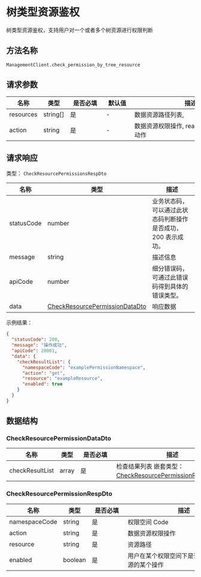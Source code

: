 # 树类型资源鉴权

<!--
  警告⚠️：
  不要直接修改该文档，
  https://github.com/Authing/authing-docs-factory
  使用该项目进行生成
-->

<LastUpdated />

树类型资源鉴权，支持用户对一个或者多个树资源进行权限判断

## 方法名称

`ManagementClient.check_permission_by_tree_resource`

## 请求参数

| 名称 | 类型 | <div style="width:80px">是否必填</div> | <div style="width:60px">默认值</div> | <div style="width:300px">描述</div> | <div style="width:200px">示例值</div> |
| ---- | ---- | ---- | ---- | ---- | ---- |
| resources | string[] | 是 | - | 数据资源路径列表,  | `["exampleResource"]` |
| action | string | 是 | - | 数据资源权限操作, read、get、write 等动作  | `get` |




## 请求响应

类型： `CheckResourcePermissionsRespDto`

| 名称 | 类型 | 描述 |
| ---- | ---- | ---- |
| statusCode | number | 业务状态码，可以通过此状态码判断操作是否成功，200 表示成功。 |
| message | string | 描述信息 |
| apiCode | number | 细分错误码，可通过此错误码得到具体的错误类型。 |
| data | <a href="#CheckResourcePermissionDataDto">CheckResourcePermissionDataDto</a> | 响应数据 |



示例结果：

```json
{
  "statusCode": 200,
  "message": "操作成功",
  "apiCode": 20001,
  "data": {
    "checkResultList": {
      "namespaceCode": "examplePermissionNamespace",
      "action": "get",
      "resource": "exampleResource",
      "enabled": true
    }
  }
}
```

## 数据结构


### <a id="CheckResourcePermissionDataDto"></a> CheckResourcePermissionDataDto

| 名称 | 类型 | <div style="width:80px">是否必填</div> | <div style="width:300px">描述</div> | <div style="width:200px">示例值</div> |
| ---- |  ---- | ---- | ---- | ---- |
| checkResultList | array | 是 | 检查结果列表 嵌套类型：<a href="#CheckResourcePermissionRespDto">CheckResourcePermissionRespDto</a>。  |  |


### <a id="CheckResourcePermissionRespDto"></a> CheckResourcePermissionRespDto

| 名称 | 类型 | <div style="width:80px">是否必填</div> | <div style="width:300px">描述</div> | <div style="width:200px">示例值</div> |
| ---- |  ---- | ---- | ---- | ---- |
| namespaceCode | string | 是 | 权限空间 Code   |  `examplePermissionNamespace` |
| action | string | 是 | 数据资源权限操作   |  `get` |
| resource | string | 是 | 资源路径   |  `exampleResource` |
| enabled | boolean | 是 | 用户在某个权限空间下是否具有该数据资源的某个操作   |  `true` |


